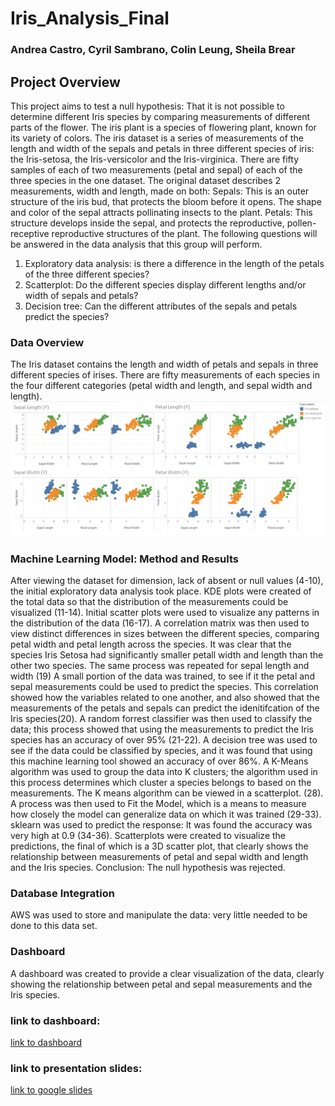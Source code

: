 # Iris_Analysis_Final
### Andrea Castro, Cyril Sambrano, Colin Leung, Sheila Brear

## Project Overview
This project aims to test a null hypothesis: That it is not possible to determine different Iris species by comparing measurements of different parts of the flower. The iris plant is a species of flowering plant, known for its variety of colors. 
The iris dataset is a series of measurements of the length and width of the sepals and petals in three different species of iris: the Iris-setosa, the Iris-versicolor and the Iris-virginica. There are fifty samples of each of two measurements (petal and sepal) of each of the three species in the one dataset.
The original dataset describes 2 measurements, width and length, made on both:
Sepals: This is an outer structure of the iris bud, that protects the bloom before it opens. The shape and color of the sepal attracts pollinating insects to the plant. 
Petals: This structure develops inside the sepal, and protects the reproductive, pollen-receptive reproductive structures of the plant. 
The following questions will be answered in the data analysis that this group will perform.
1.	Exploratory data analysis: is there a difference in the length of the petals of the three different species?
2.	Scatterplot: Do the different species display different lengths and/or width of sepals and petals?
3.	Decision tree: Can the different attributes of the sepals and petals predict the species? 

### Data Overview
The Iris dataset contains the length and width of petals and sepals in three different species of irises. There are fifty measurements of each species in the four different categories (petal width and length, and sepal width and length). 
![dash](dash.png)

### Machine Learning Model: Method and Results
After viewing the dataset for dimension, lack of absent or null values (4-10), the initial exploratory data analysis took place. 
KDE plots were created of the total data so that the distribution of the measurements could be visualized (11-14).
Initial scatter plots were used to visualize any patterns in the distribution of the data (16-17). 
A correlation matrix was then used to view distinct differences in sizes between the different species, comparing petal width and petal length across the species. It was clear that the species Iris Setosa had significantly smaller petall width and length than the other two species. The same process was repeated for sepal length and width (19)
A small portion of the data was trained, to see if it the petal and sepal measurements could be used to predict the species. This correlation showed how the variables related to one another, and also showed that the measurements of the petals and sepals can predict the idenitifcation of the Iris species(20). A random forrest classifier was then used to classify the data; this process showed that using the measurements to predict the Iris species has an accuracy of over 95% (21-22). A decision tree was used to see if the data could be classified by species, and it was found that using this machine learning tool showed an accuracy of over 86%. A K-Means algorithm was used to group the data into K clusters; the algorithm used in this process determines which cluster a species belongs to based on the measurements. The K means algorithm can be viewed in a scatterplot. (28). A process was then used to Fit the Model, which is a means to measure how closely the model can generalize data on which it was trained (29-33). sklearn was used to predict the response: It was found the accuracy was very high at 0.9 (34-36). Scatterplots were created to visualize the predictions, the final of which is a 3D scatter plot, that clearly shows the relationship between measurements of petal and sepal width and length and the Iris species. Conclusion: The null hypothesis was rejected.

### Database Integration
AWS was used to store and manipulate the data: very little needed to be done to this data set.
### Dashboard
A dashboard was created to provide a clear visualization of the data, clearly showing the relationship between petal and sepal measurements and the Iris species.
### link to dashboard:
[link to dashboard](https://public.tableau.com/app/profile/cyril.sambrano/viz/IrisAnalysis_16594059191210/SepalLengthY)
### link to presentation slides:
[link to google slides](https://docs.google.com/presentation/d/1TLXAITWZCAdblGrwjQDEPZtHc_QX7gqjuL4Oc_xWLVk/edit#slide=id.p)
